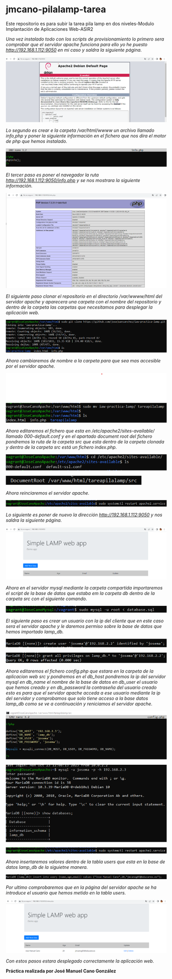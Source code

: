 # jmcano-pilalamp-tarea
Este repositorio es para subir la tarea pila lamp en dos niveles-Modulo Implantación de Aplicaciones Web-ASIR2

*Una vez instalado todo con los scripts de provisionamiento lo primero sera comprobar que el servidor apache funciona para ello yo he puesto http://192.168.1.112:9050 en mi caso y saldra la siguiente página.*

![1 imagen](img/captura1.png)


*Lo segundo es crear e la carpeta /var/html/wwww un archivo llamado info,php y poner la siguiente información en el fichero que nos dira el motor de php que hemos instalado.*

![2 imagen](img/captura2.png)

*El tercer paso es poner el navegador la ruta http://192.168.1.112:9050/info.php y se nos mostrara la siguiente información.*

![3 imagen](img/captura3.png)

*El siguiente paso clonar el repositorio en el directorio /var/wwww/html del servidor apache y aparecera una carpeta con el nombre del repositorio y dentro de la carpeta las carpetas que necesitamos para desplegar la aplicación web.*

![4 imagen](img/captura4.png)

*Ahora cambiaremos de nombre a la carpeta para que sea mas accesible por el servidor apache.*

![5 imagen](img/captura5.png)

*Ahora editaremos el fichero que esta en /etc/apache2/sites-available/ llamado 000-default.conf y en el apartado document root del fichero pondremos la ruta de la carpeta src que esta dentro de la carpeta clonada y dentro de la carpeta src está un fichero index.php.*

![6 imagen](img/captura6.png)

![7 imagen](img/captura7.png)

*Ahora reinciaremos el servidor apache.*

![8 imagen](img/captura8.png)

*Lo siguiente es poner de nuevo la dirección http://192.168.1.112:9050 y nos saldra la siguiente página.*

![9 imagen](img/captura9.png)

*Ahora en el servidor mysql mediante la carpeta compartida importaremos el script de la base de datos que estaba em la carpeta db dentro de la carpeta src con el siguiente comando.*

![10 imagen](img/captura16.png)

*El siguiente paso es crear un usuario con la ip del cliente que en este caso sera el servidor apache y le daremos permiso sobre la base de datos que hemos importado lamp_db.*

![11 imagen](img/captura13.png)

![12 imagen](img/captura17.png)

*Ahora editaremos el fichero config.php que estara en la carpeta de la aplicacion web src y pondremos en el db_host pondremos la ip del servidor mysql en db_name el nombre de la base de datos en db_user el usuario que hemos creado y en db_password la contraseña del usuario creado esto es para que el servidor apache acceda a ese usuario mediante la ip del servidor y comprobamos que solo tiene acceso a la base datos lamp_db como se ve a continuación y reniciamos el servidor apache.*

![13 imagen](img/captura21.png)

![14 imagen](img/captura18.png)

![8 imagen](img/captura8.png)

*Ahora insertaremos valores dentro de la tabla users que esta en la base de datos lamp_db de la siguietne manera.*

![15 imagen](img/captura24.png)

*Por ultimo comprobaremos que en la página del servidor apache se ha introduce el usuario que hemos metido en la tabla users.*

![16 imagen](img/captura25.png)

*Con estos pasos estara desplegado correctamente la aplicación web.*

**Práctica realizada por José Manuel Cano González**